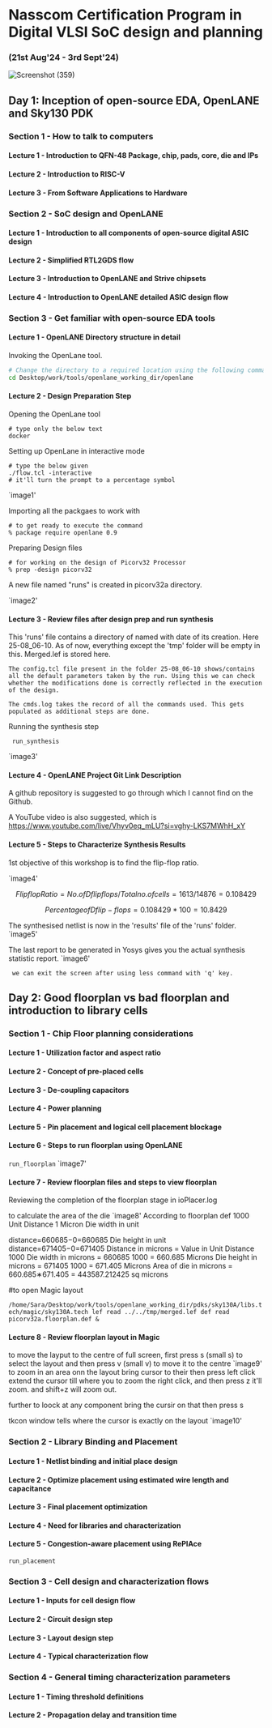 # Nasscom Certification Program in Digital VLSI SoC design and planning 
### (21st Aug'24 - 3rd Sept'24)


![Screenshot (359)](https://github.com/user-attachments/assets/3ef44963-52a7-429b-966f-39056c8b37d5)


## Day 1:  Inception of open-source EDA, OpenLANE and Sky130 PDK
### Section 1 - How to talk to computers
#### Lecture 1 - Introduction to QFN-48 Package, chip, pads, core, die and IPs
#### Lecture 2 - Introduction to RISC-V 
#### Lecture 3 - From Software Applications to Hardware

### Section 2 - SoC design and OpenLANE
#### Lecture 1 - Introduction to all components of open-source digital ASIC design
#### Lecture 2 - Simplified RTL2GDS flow
#### Lecture 3 - Introduction to OpenLANE and Strive chipsets
#### Lecture 4 - Introduction to OpenLANE detailed ASIC design flow

### Section 3 - Get familiar with open-source EDA tools
#### Lecture 1 - OpenLANE Directory structure in detail
Invoking the OpenLane tool.
```bash
# Change the directory to a required location using the following command in the terminal.
cd Desktop/work/tools/openlane_working_dir/openlane
```

#### Lecture 2 - Design Preparation Step
Opening the OpenLane tool
```
# type only the below text
docker
```
Setting up OpenLane in interactive mode
```
# type the below given
./flow.tcl -interactive
# it'll turn the prompt to a percentage symbol
```
`image1'

Importing all the packgaes to work with
```
# to get ready to execute the command
% package require openlane 0.9
```
Preparing Design files
```
# for working on the design of Picorv32 Processor
% prep -design picorv32
```
A new file named "runs" is created in picorv32a directory. 

`image2'
#### Lecture 3 - Review files after design prep and run synthesis
This 'runs' file contains a directory of named with date of its creation. Here 25-08_06-10. As of now, everything except the 'tmp' folder will be empty in this. Merged.lef is stored here.

`The config.tcl file present in the folder 25-08_06-10 shows/contains all the default parameters taken by the run. Using this we can check whether the modifications done is correctly reflected in the execution of the design.` 

`The cmds.log takes the record of all the commands used. This gets populated as additional steps are done.`

Running the synthesis step

``` run_synthesis```

`image3'
#### Lecture 4 - OpenLANE Project Git Link Description
A github repository is suggested to go through which I cannot find on the Github.

A YouTube video is also suggested, which is 
https://www.youtube.com/live/Vhyv0eq_mLU?si=vghy-LKS7MWhH_xY
#### Lecture 5 - Steps to Characterize Synthesis Results

1st objective of this workshop is to find the flip-flop ratio. 

`image4'

```math
Flip  flop  Ratio = {No. of D  flip  flops}/{Total  no.  of  cells} = {1613}/{14876} = 0.108429
```
```math
Percentage of D flip-flops = 0.108429 * 100 = 10.8429%
```
The synthesised netlist is now in the 'results' file of the 'runs' folder.
`image5'

The last report to be generated in Yosys gives you the actual synthesis statistic report.
`image6'

` we can exit the screen after using less command with 'q' key.`

## Day 2: Good floorplan vs bad floorplan and introduction to library cells
### Section 1 - Chip Floor planning considerations
#### Lecture 1 - Utilization factor and aspect ratio
#### Lecture 2 - Concept of pre-placed cells
#### Lecture 3 - De-coupling capacitors
#### Lecture 4 - Power planning
#### Lecture 5 - Pin placement and logical cell placement blockage
#### Lecture 6 - Steps to run floorplan using OpenLANE
`run_floorplan`
`image7'
#### Lecture 7 - Review floorplan files and steps to view floorplan
Reviewing the completion of the floorplan stage in ioPlacer.log 


to calculate the area of the die 
`image8'
According to floorplan def
1000 Unit Distance
1 Micron Die width in unit

 distance=660685−0=660685 Die height in unit distance=671405−0=671405
Distance in microns
= Value in Unit Distance 1000 Die width in microns = 660685 1000 = 660.685 Microns Die height in microns = 671405 1000 = 671.405 Microns Area of die in microns = 660.685∗671.405 = 443587.212425 sq microns

#to open Magic layout

` /home/Sara/Desktop/work/tools/openlane_working_dir/pdks/sky130A/libs.tech/magic/sky130A.tech lef read ../../tmp/merged.lef def read picorv32a.floorplan.def & `

#### Lecture 8 - Review floorplan layout in Magic
to move the layput to the centre of full screen, first press s (small s) to select the layout and then press v (small v) to move it to the centre
`image9'
to zoom in an area onn the layout bring cursor to their then press left click extend the cursor till where you to zoom the right click, and then press z it'll zoom. and shift+z will zoom out.

further to loock at any component bring the cursir on that then press s

tkcon window tells where the cursor is exactly on the layout 
`image10'

### Section 2 - Library Binding and Placement
#### Lecture 1 - Netlist binding and initial place design
#### Lecture 2 - Optimize placement using estimated wire length and capacitance
#### Lecture 3 - Final placement optimization
#### Lecture 4 - Need for libraries and characterization
#### Lecture 5 - Congestion-aware placement using RePlAce

`run_placement`

### Section 3 - Cell design and characterization flows
#### Lecture 1 - Inputs for cell design flow
#### Lecture 2 - Circuit design step
#### Lecture 3 - Layout design step
#### Lecture 4 - Typical characterization flow

### Section 4 - General timing characterization parameters
#### Lecture 1 - Timing threshold definitions
#### Lecture 2 - Propagation delay and transition time


